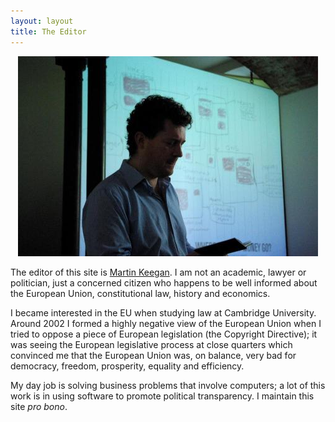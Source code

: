 ```yaml
---
layout: layout
title: The Editor
---
```


<p align="center"><img src="/img/mk-lecture-berlin.jpg" /></p>

The editor of this site is [Martin Keegan](http://mk.ucant.org). I am not
an academic, lawyer or politician, just a concerned citizen who happens to be
well informed about the European Union, constitutional law, history
and economics.

I became interested in the EU when studying law at Cambridge University.
Around 2002 I formed a highly negative view of the European Union when
I tried to oppose a piece of European legislation (the Copyright Directive);
it was seeing the European legislative process at close quarters
which convinced me that the European Union was, on balance, very bad
for democracy, freedom, prosperity, equality and efficiency.

My day job is solving business problems that involve computers; a lot
of this work is in using software to promote political transparency. I maintain
this site *pro bono*.
